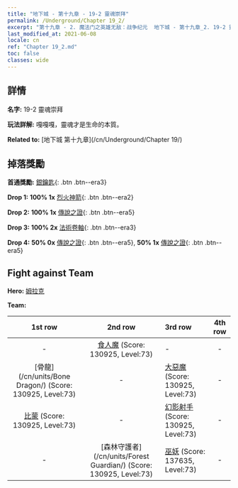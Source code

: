 ```yaml
---
title: "地下城 - 第十九章 - 19-2 靈魂崇拜"
permalink: /Underground/Chapter 19_2/
excerpt: "第十九章 - 2. 魔法门之英雄无敌：战争纪元  地下城 - 第十九章_2. 19-2 靈魂崇拜"
last_modified_at: 2021-06-08
locale: cn
ref: "Chapter 19_2.md"
toc: false
classes: wide
---
```


## 詳情

 **名字:** 19-2 靈魂崇拜

 **玩法詳解:**       嘎嘎嘎，靈魂才是生命的本質。

 **Related to:** [地下城 第十九章](/cn/Underground/Chapter 19/)

## 掉落獎勵

 **首通獎勵:** [銀鑰匙](/cn/Items/con_693/){: .btn .btn--era3}

 **Drop 1:** **100% 1x** [烈火神箭](/cn/Items/her_413/){: .btn .btn--era2}

 **Drop 2:** **100% 1x** [傳說之證](/cn/Items/mat_74/){: .btn .btn--era5}

 **Drop 3:** **100% 2x** [法術卷軸](/cn/Items/con_694/){: .btn .btn--era3}

 **Drop 4:** **50% 0x** [傳說之證](/cn/Items/mat_67/){: .btn .btn--era5}, **50% 1x** [傳說之證](/cn/Items/mat_67/){: .btn .btn--era5}


## Fight against Team
 **Hero:** [姆拉克](/cn/heroes/Mullich/)

 **Team:**


  | 1st row | 2nd row | 3rd row | 4th row |
  |:----:|:----:|:----|:----:|
  | - | [食人魔](/cn/units/Ogre/) (Score: 130925, Level:73)  | - | - |
  | [骨龍](/cn/units/Bone Dragon/) (Score: 130925, Level:73)  | - | [大惡魔](/cn/units/Devil/) (Score: 130925, Level:73)  | - |
  | [比蒙](/cn/units/Behemoth/) (Score: 130925, Level:73)  | - | [幻影射手](/cn/units/Sharpshooter/) (Score: 130925, Level:73)  | - |
  | - | [森林守護者](/cn/units/Forest Guardian/) (Score: 130925, Level:73)  | [巫妖](/cn/units/Lich/) (Score: 137635, Level:73)  | - |


